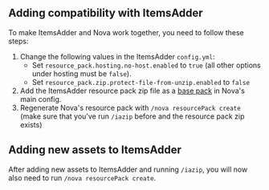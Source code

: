 ## Adding compatibility with ItemsAdder

To make ItemsAdder and Nova work together, you need to follow these steps:

1. Change the following values in the ItemsAdder `config.yml`:
    - Set `resource_pack.hosting.no-host.enabled` to `true` (all other options under hosting must be `false`).
    - Set `resource_pack.zip.protect-file-from-unzip.enabled` to `false`
3. Add the ItemsAdder resource pack zip file as a [base pack](../setup.md#optional-resourcepack-merging) in Nova's main config.
4. Regenerate Nova's resource pack with `/nova resourcePack create` (make sure that you've run `/iazip` before and the resource pack zip exists)

## Adding new assets to ItemsAdder

After adding new assets to ItemsAdder and running `/iazip`, you will now also need to run `/nova resourcePack create`.
